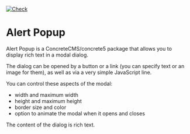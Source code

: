 [![Check](https://github.com/concrete5-community/alert_popup/actions/workflows/tests.yml/badge.svg)](https://github.com/concrete5-community/alert_popup/actions/workflows/tests.yml)

# Alert Popup

Alert Popup is a ConcreteCMS/concrete5 package that allows you to display rich text in a modal dialog.

The dialog can be opened by a button or a link (you can specify text or an image for them), as well as via a very simple JavaScript line.

You can control these aspects of the modal:

- width and maximum width
- height and maximum height
- border size and color
- option to animate the modal when it opens and closes

The content of the dialog is rich text.
